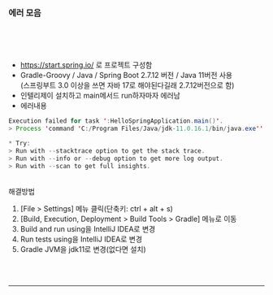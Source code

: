 ### 에러 모음   
<br>
<br>
<br>

- https://start.spring.io/ 로 프로젝트 구성함   
- Gradle-Groovy / Java / Spring Boot 2.7.12 버전 / Java 11버전 사용   
(스프링부트 3.0 이상을 쓰면 자바 17로 해야된다길래 2.7.12버전으로 함)
- 인텔리제이 설치하고 main메서드 run하자마자 에러남
- 에러내용

```java
Execution failed for task ':HelloSpringApplication.main()'.
> Process 'command 'C:/Program Files/Java/jdk-11.0.16.1/bin/java.exe'' finished with non-zero exit value 1

* Try:
> Run with --stacktrace option to get the stack trace.
> Run with --info or --debug option to get more log output.
> Run with --scan to get full insights.
```

<br>
해결방법

1. [File > Settings] 메뉴 클릭(단축키: ctrl + alt + s)
2. [Build, Execution, Deployment > Build Tools > Gradle] 메뉴로 이동
3. Build and run using을 IntelliJ IDEA로 변경
4. Run tests using을 IntelliJ IDEA로 변경
5. Gradle JVM을 jdk11로 변경(없다면 설치)
<br>
<br>

--------------------------------------


<br>
<br>



